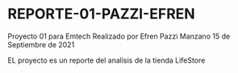 # REPORTE-01-PAZZI-EFREN
Proyecto 01 para Emtech
Realizado por Efren Pazzi Manzano
15 de Septiembre de 2021

EL proyecto es un reporte del analisis de la tienda LifeStore
